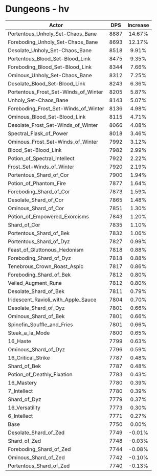 # Dungeons - hv
| Actor | DPS | Increase |
|---|:---:|:---:|
|Portentous_Unholy_Set-Chaos_Bane|8887|14.67%|
|Foreboding_Unholy_Set-Chaos_Bane|8693|12.17%|
|Desolate_Unholy_Set-Chaos_Bane|8518|9.91%|
|Portentous_Blood_Set-Blood_Link|8475|9.35%|
|Foreboding_Blood_Set-Blood_Link|8344|7.66%|
|Ominous_Unholy_Set-Chaos_Bane|8312|7.25%|
|Desolate_Blood_Set-Blood_Link|8243|6.36%|
|Portentous_Frost_Set-Winds_of_Winter|8205|5.87%|
|Unholy_Set-Chaos_Bane|8143|5.07%|
|Foreboding_Frost_Set-Winds_of_Winter|8136|4.98%|
|Ominous_Blood_Set-Blood_Link|8115|4.71%|
|Desolate_Frost_Set-Winds_of_Winter|8066|4.08%|
|Spectral_Flask_of_Power|8018|3.46%|
|Ominous_Frost_Set-Winds_of_Winter|7992|3.12%|
|Blood_Set-Blood_Link|7982|2.99%|
|Potion_of_Spectral_Intellect|7922|2.22%|
|Frost_Set-Winds_of_Winter|7920|2.19%|
|Portentous_Shard_of_Cor|7900|1.94%|
|Potion_of_Phantom_Fire|7877|1.64%|
|Foreboding_Shard_of_Cor|7873|1.59%|
|Desolate_Shard_of_Cor|7865|1.48%|
|Ominous_Shard_of_Cor|7851|1.30%|
|Potion_of_Empowered_Exorcisms|7843|1.20%|
|Shard_of_Cor|7835|1.10%|
|Portentous_Shard_of_Bek|7832|1.06%|
|Portentous_Shard_of_Dyz|7827|0.99%|
|Feast_of_Gluttonous_Hedonism|7818|0.88%|
|Foreboding_Shard_of_Dyz|7818|0.88%|
|Tenebrous_Crown_Roast_Aspic|7817|0.86%|
|Foreboding_Shard_of_Bek|7812|0.80%|
|Veiled_Augment_Rune|7812|0.80%|
|Desolate_Shard_of_Bek|7811|0.79%|
|Iridescent_Ravioli_with_Apple_Sauce|7804|0.70%|
|Desolate_Shard_of_Dyz|7801|0.66%|
|Ominous_Shard_of_Bek|7801|0.66%|
|Spinefin_Souffle_and_Fries|7801|0.66%|
|Steak_a_la_Mode|7800|0.65%|
|16_Haste|7799|0.63%|
|Ominous_Shard_of_Dyz|7796|0.59%|
|16_Critical_Strike|7787|0.48%|
|Shard_of_Bek|7787|0.48%|
|Potion_of_Deathly_Fixation|7783|0.43%|
|16_Mastery|7780|0.39%|
|7_Intellect|7780|0.39%|
|Shard_of_Dyz|7779|0.37%|
|16_Versatility|7773|0.30%|
|6_Intellect|7771|0.27%|
|Base|7750|0.00%|
|Desolate_Shard_of_Zed|7749|-0.01%|
|Shard_of_Zed|7748|-0.03%|
|Foreboding_Shard_of_Zed|7744|-0.08%|
|Ominous_Shard_of_Zed|7742|-0.10%|
|Portentous_Shard_of_Zed|7740|-0.13%|

